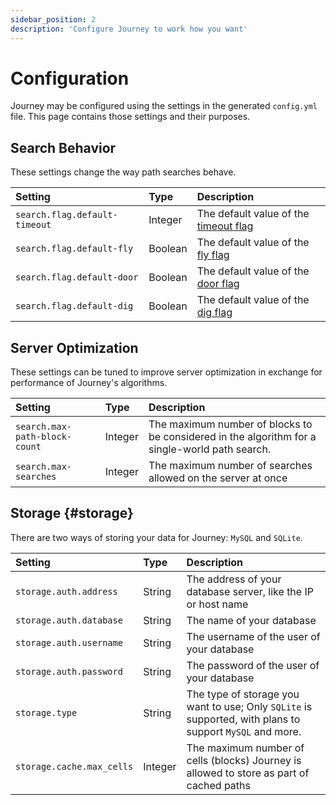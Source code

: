 ```yaml
---
sidebar_position: 2
description: 'Configure Journey to work how you want'
---
```


# Configuration

Journey may be configured using the settings in the generated `config.yml` file. This page contains those settings and their purposes.

## Search Behavior

These settings change the way path searches behave.

| Setting                       | Type    | Description                                                          |
| :---------------------------- | :------ | :------------------------------------------------------------------- |
| `search.flag.default-timeout` | Integer | The default value of the [timeout flag](/docs/commands#timeout-flag) |
| `search.flag.default-fly`     | Boolean | The default value of the [fly flag](/docs/commands#fly-flag)         |
| `search.flag.default-door`    | Boolean | The default value of the [door flag](/docs/commands#door-flag)       |
| `search.flag.default-dig`     | Boolean | The default value of the [dig flag](/docs/commands#dig-flag)         |

## Server Optimization

These settings can be tuned to improve server optimization in exchange for performance of Journey's algorithms.

| Setting                       | Type    | Description                                                                                    |
| :---------------------------- | :------ | :--------------------------------------------------------------------------------------------- |
| `search.max-path-block-count` | Integer | The maximum number of blocks to be considered in the algorithm for a single-world path search. |
| `search.max-searches`         | Integer | The maximum number of searches allowed on the server at once                                   |


## Storage {#storage}

There are two ways of storing your data for Journey: `MySQL` and `SQLite`.

| Setting                   | Type    | Description                                                                                              |
| :------------------------ | :------ | :------------------------------------------------------------------------------------------------------- |
| `storage.auth.address`    | String  | The address of your database server, like the IP or host name                                            |
| `storage.auth.database`   | String  | The name of your database                                                                                |
| `storage.auth.username`   | String  | The username of the user of your database                                                                |
| `storage.auth.password`   | String  | The password of the user of your database                                                                |
| `storage.type`            | String  | The type of storage you want to use; Only `SQLite` is supported, with plans to support `MySQL` and more. |
| `storage.cache.max_cells` | Integer | The maximum number of cells (blocks) Journey is allowed to store as part of cached paths                 |